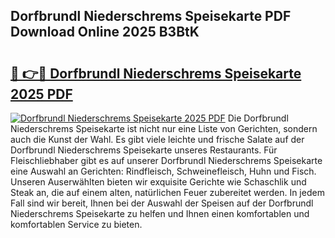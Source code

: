 ## Dorfbrundl Niederschrems Speisekarte PDF Download Online 2025 B3BtK

# <h2><a href="http://gc6j91.nevu.top/?p=Dorfbrundl+Niederschrems+Speisekarte">🔗 👉🔴 Dorfbrundl Niederschrems Speisekarte 2025 PDF</a></h2>

[![Dorfbrundl Niederschrems Speisekarte 2025 PDF](https://i.imgur.com/dBaPXMq.png)](http://gc6j91.nevu.top/?p=Dorfbrundl+Niederschrems+Speisekarte)
Die Dorfbrundl Niederschrems Speisekarte ist nicht nur eine Liste von Gerichten, sondern auch die Kunst der Wahl. Es gibt viele leichte und frische Salate auf der Dorfbrundl Niederschrems Speisekarte unseres Restaurants. Für Fleischliebhaber gibt es auf unserer Dorfbrundl Niederschrems Speisekarte eine Auswahl an Gerichten: Rindfleisch, Schweinefleisch, Huhn und Fisch. Unseren Auserwählten bieten wir exquisite Gerichte wie Schaschlik und Steak an, die auf einem alten, natürlichen Feuer zubereitet werden. In jedem Fall sind wir bereit, Ihnen bei der Auswahl der Speisen auf der Dorfbrundl Niederschrems Speisekarte zu helfen und Ihnen einen komfortablen und komfortablen Service zu bieten.
